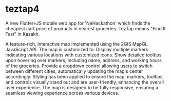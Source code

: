 # teztap4

A new Flutter+JS mobile web app for 'NeHackathon' which finds the cheapest cart price of products in nearest groceries. TezTap means "Find It Fast" in Kazakh.

A feature-rich, interactive map implemented using the 2GIS MapGL JavaScript API. The map is customized to:
Display multiple markers indicating various locations with customized icons.
Show detailed tooltips upon hovering over markers, including name, address, and working hours of the groceries.
Provide a dropdown control allowing users to switch between different cities, automatically updating the map's center accordingly.
Styling has been applied to ensure the map, markers, tooltips, and controls visually stand out and are user-friendly, enhancing the overall user experience. The map is designed to be fully responsive, ensuring a seamless viewing experience across various devices.
